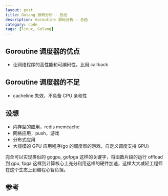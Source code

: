 ```yaml
---
layout: post
title: Golang 源码分析 - 总结 
description: Goroutine 源码分析 - 总结
category: code
tags: [linux, Golang]
---
```



## Goroutine 调度器的优点

- 让网络程序的高性能和可编码性，比用 callback


## Goroutine 调度器的不足

- cacheline 失效，不具备 CPU 亲和性


## 设想

- 内存型的应用，redis memcache
- 网络应用，push，游戏
- 分布式应用
- 大规模的 GPU 应用程序(go 的调度器的游戏，自定义调度支持 GPU)

完全可以实现类似的 gogpu, gofpga 这样的关键字，将函数片段的运行 offload 到 gpu,
fpga 这样到计算核心上充分利用这样的硬件加速，这样大大减轻工程师在这个生态上到编程心智负担。


## 参考


[-10]:   	 http://hushi55.github.io/  "-10"